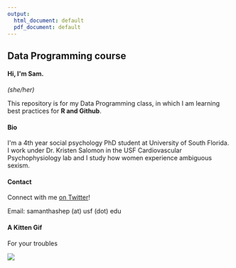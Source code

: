 ```yaml
---
output:
  html_document: default
  pdf_document: default
---
```

## Data Programming course

#### Hi, I'm Sam.
*(she/her)*


This repository is for my Data Programming class, in which I am learning best practices for **R and Github**.

#### Bio

I'm a 4th year social psychology PhD student at University of South Florida. I work under Dr. Kristen Salomon in the USF Cardiovascular Psychophysiology lab and I study how women experience ambiguous sexism.

#### Contact
Connect with me [on Twitter](https://twitter.com/SamLShep)!

Email: samanthashep (at) usf (dot) edu


#### A Kitten Gif
For your troubles

![](https://media.giphy.com/media/hvS1eKlR75hMr0l7VJ/giphy.gif)


